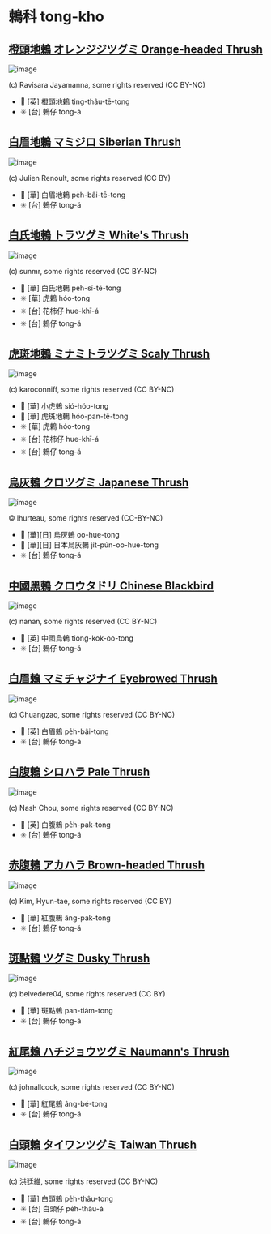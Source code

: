 # 鶇科 tong-kho

## [橙頭地鶇 オレンジジツグミ Orange-headed Thrush](https://ebird.org/species/orhthr1)

![image](https://inaturalist-open-data.s3.amazonaws.com/photos/106096330/medium.jpg)

(c) Ravisara Jayamanna, some rights reserved (CC BY-NC)

- 🎯 [英] 橙頭地鶇 ting-thâu-tē-tong
- ✳️ [台] 鶇仔 tong-á

## [白眉地鶇 マミジロ Siberian Thrush](https://ebird.org/species/sibthr1)

![image](https://inaturalist-open-data.s3.amazonaws.com/photos/3847465/medium.jpg)

(c) Julien Renoult, some rights reserved (CC BY)

- 🎯 [華] 白眉地鶇 pe̍h-bâi-tē-tong
- ✳️ [台] 鶇仔 tong-á

## [白氏地鶇 トラツグミ White's Thrush](https://ebird.org/species/scathr2)

![image](https://inaturalist-open-data.s3.amazonaws.com/photos/60311795/medium.jpg)

(c) sunmr, some rights reserved (CC BY-NC)

- 🎯 [華] 白氏地鶇 pe̍h-sī-tē-tong
- ✳️ [華] 虎鶇 hóo-tong
- ✳️ [台] 花柿仔 hue-khī-á
- ✳️ [台] 鶇仔 tong-á

## [虎斑地鶇 ミナミトラツグミ Scaly Thrush](https://ebird.org/species/scathr8/)

![image](https://inaturalist-open-data.s3.amazonaws.com/photos/38397378/medium.jpg)

(c) karoconniff, some rights reserved (CC BY-NC)

- 🎯 [華] 小虎鶇 sió-hóo-tong
- 🎯 [華] 虎斑地鶇 hóo-pan-tē-tong
- ✳️ [華] 虎鶇 hóo-tong
- ✳️ [台] 花柿仔 hue-khī-á
- ✳️ [台] 鶇仔 tong-á

## [烏灰鶇 クロツグミ Japanese Thrush](https://ebird.org/species/japthr1)

![image](https://inaturalist-open-data.s3.amazonaws.com/photos/366389332/large.jpg)

© lhurteau, some rights reserved (CC-BY-NC)

- 🎯 [華][日] 烏灰鶇 oo-hue-tong
- 🎯 [華][日] 日本烏灰鶇 ji̍t-pún-oo-hue-tong
- ✳️ [台] 鶇仔 tong-á

## [中國黑鶇 クロウタドリ Chinese Blackbird](https://ebird.org/species/chibla1)

![image](https://inaturalist-open-data.s3.amazonaws.com/photos/68305720/medium.jpg)

(c) nanan, some rights reserved (CC BY-NC)

- 🎯 [英] 中國烏鶇 tiong-kok-oo-tong
- ✳️ [台] 鶇仔 tong-á

## [白眉鶇 マミチャジナイ Eyebrowed Thrush](https://ebird.org/species/eyethr)

![image](https://inaturalist-open-data.s3.amazonaws.com/photos/173473959/medium.jpg)

(c) Chuangzao, some rights reserved (CC BY-NC)

- 🎯 [英] 白眉鶇 pe̍h-bâi-tong
- ✳️ [台] 鶇仔 tong-á

## [白腹鶇 シロハラ Pale Thrush](https://ebird.org/species/palthr1)

![image](https://inaturalist-open-data.s3.amazonaws.com/photos/20690/medium.jpg)

(c) Nash Chou, some rights reserved (CC BY-NC)

- 🎯 [英] 白腹鶇 pe̍h-pak-tong
- ✳️ [台] 鶇仔 tong-á

## [赤腹鶇 アカハラ Brown-headed Thrush](https://ebird.org/species/brhthr1)

![image](https://inaturalist-open-data.s3.amazonaws.com/photos/2740964/medium.jpg)

(c) Kim, Hyun-tae, some rights reserved (CC BY)

- 🎯 [華] 紅腹鶇 âng-pak-tong
- ✳️ [台] 鶇仔 tong-á

## [斑點鶇 ツグミ Dusky Thrush](https://ebird.org/species/dusthr2)

![image](https://inaturalist-open-data.s3.amazonaws.com/photos/13458116/medium.jpeg)

(c) belvedere04, some rights reserved (CC BY)

- 🎯 [華] 斑點鶇 pan-tiám-tong
- ✳️ [台] 鶇仔 tong-á

## [紅尾鶇 ハチジョウツグミ Naumann's Thrush](https://ebird.org/species/dusthr1)

![image](https://inaturalist-open-data.s3.amazonaws.com/photos/57172003/medium.jpeg)

(c) johnallcock, some rights reserved (CC BY-NC)

- 🎯 [華] 紅尾鶇 âng-bé-tong
- ✳️ [台] 鶇仔 tong-á

## [白頭鶇 タイワンツグミ Taiwan Thrush](https://ebird.org/species/islthr24)

![image](https://inaturalist-open-data.s3.amazonaws.com/photos/88811191/medium.jpg)

(c) 洪廷維, some rights reserved (CC BY-NC)

- 🎯 [華] 白頭鶇 pe̍h-thâu-tong
- ✳️ [台] 白頭仔 pe̍h-thâu-á
- ✳️ [台] 鶇仔 tong-á
